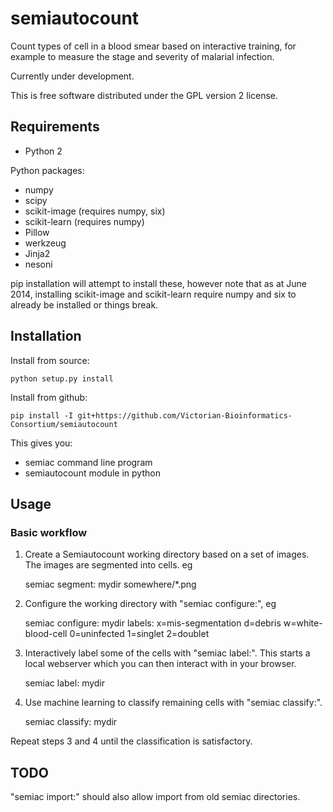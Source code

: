 # semiautocount

Count types of cell in a blood smear based on interactive training,
for example to measure the stage and severity of malarial infection.

Currently under development.

This is free software distributed under the GPL version 2 license.

## Requirements

- Python 2

Python packages:

- numpy
- scipy
- scikit-image (requires numpy, six)
- scikit-learn (requires numpy)
- Pillow
- werkzeug
- Jinja2
- nesoni

pip installation will attempt to install these, however note that
as at June 2014, installing scikit-image and scikit-learn require 
numpy and six to already be installed or things break.


## Installation

Install from source:

    python setup.py install

Install from github:

    pip install -I git+https://github.com/Victorian-Bioinformatics-Consortium/semiautocount
  
This gives you:

- semiac command line program  
- semiautocount module in python


## Usage

### Basic workflow

1. Create a Semiautocount working directory based on a set of images.
The images are segmented into cells. eg

    semiac segment: mydir somewhere/*.png

2. Configure the working directory with "semiac configure:", eg

    semiac configure: mydir labels: x=mis-segmentation d=debris w=white-blood-cell 0=uninfected 1=singlet 2=doublet

3. Interactively label some of the cells with "semiac label:". This starts a 
local webserver which you can then interact with in your browser.

    semiac label: mydir

4. Use machine learning to classify remaining cells with "semiac classify:".

    semiac classify: mydir

Repeat steps 3 and 4 until the classification is satisfactory.


## TODO

"semiac import:" should also allow import from old semiac directories.




